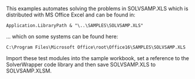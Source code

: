 This examples automates solving the problems in SOLVSAMP.XLS which is distributed with MS Office Excel and can be found in:
```vba
Application.LibraryPath & "\..\SAMPLES\SOLVSAMP.XLS"
```
... which on some systems can be found here:
```
C:\Program Files\Microsoft Office\root\Office16\SAMPLES\SOLVSAMP.XLS
```

Import these test modules into the sample workbook, set a reference to the SolverWrapper code library and then save SOLVSAMP.XLS to SOLVSAMP.XLSM.
